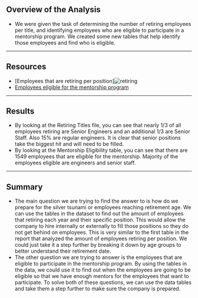 ## Overview of the Analysis
- We were given the task of determining the number of retiring employees per title, and identifying employees who are eligible to participate in a mentorship program. We created some new tables that help identify those employees and find who is eligible.
--------------------------
## Resources
- [Employees that are retiring per position]![retiring](https://user-images.githubusercontent.com/80421977/131390263-f22746b8-c339-46f5-89f0-5a22763c684b.PNG)
- [Employees eligible for the mentorship program](/Data/mentorship_eligibility.csv)
--------------------------
## Results
- By looking at the Retiring Titles file, you can see that nearly 1/3 of all employees retiring are Senior Engineers and an additional 1/3 are Senior Staff. Also 15% are regular engineers. It is clear that senior positions take the biggest hit and will need to be filled. 
- By looking at the Mentorship Eligibility table, you can see that there are 1549 employees that are eligible for the mentorship. Majority of the employees eligible are engineers and senior staff.
--------------------------
## Summary
- The main question we are trying to find the answer to is how do we prepare for the silver tsunami or employees reaching retirement age. We can use the tables in the dataset to find out the amount of employees that retiring each year and their specific position. This would allow the company to hire internally or externally to fill those positions so they do not get behind on employees. This is very similar to the first table in the report that analyzed the amount of employees retiring per position. We could just take it a step further by breaking it down by age groups to better understand their retirement date.
- The other question we are trying to answer is the employees that are eligible to participate in the mentorship program. By using the tables in the data, we could use it to find out when the employees are going to be eligible so that we have enough mentors for the employees that want to participate. To solve both of these questions, we can use the data tables and take them a step further to make sure the company is prepared.
